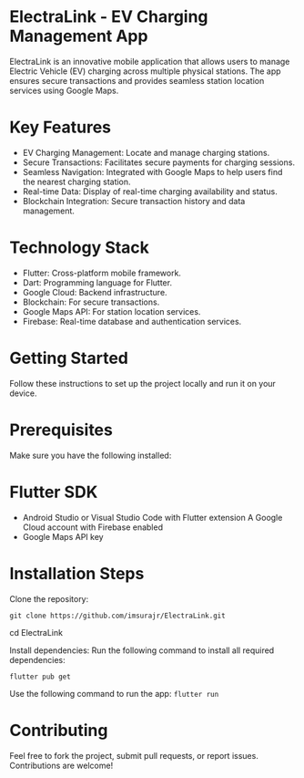 # ElectraLink - EV Charging Management App
ElectraLink is an innovative mobile application that allows users to manage Electric Vehicle (EV) charging across multiple physical stations. The app ensures secure transactions and provides seamless station location services using Google Maps.

# Key Features
- EV Charging Management: Locate and manage charging stations.
- Secure Transactions: Facilitates secure payments for charging sessions.
- Seamless Navigation: Integrated with Google Maps to help users find the nearest charging station.
- Real-time Data: Display of real-time charging availability and status.
- Blockchain Integration: Secure transaction history and data management.

# Technology Stack
- Flutter: Cross-platform mobile framework.
- Dart: Programming language for Flutter.
- Google Cloud: Backend infrastructure.
- Blockchain: For secure transactions.
- Google Maps API: For station location services.
- Firebase: Real-time database and authentication services.

# Getting Started
Follow these instructions to set up the project locally and run it on your device.

# Prerequisites
Make sure you have the following installed:

# Flutter SDK
- Android Studio or Visual Studio Code with Flutter extension
A Google Cloud account with Firebase enabled
- Google Maps API key

# Installation Steps

Clone the repository:

```git clone https://github.com/imsurajr/ElectraLink.git```

cd ElectraLink

Install dependencies: Run the following command to install all required dependencies:

```flutter pub get```


Use the following command to run the app:
```flutter run```

# Contributing
Feel free to fork the project, submit pull requests, or report issues. Contributions are welcome!

